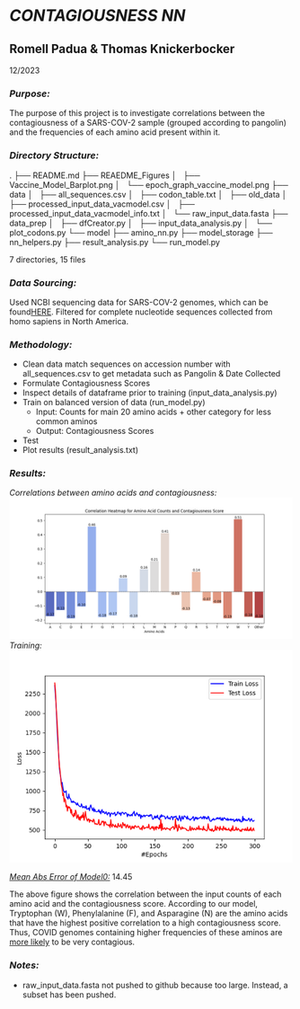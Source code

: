 # *CONTAGIOUSNESS NN*
## Romell Padua & Thomas Knickerbocker
12/2023


### *Purpose:*
The purpose of this project is to investigate correlations between the contagiousness of a SARS-COV-2 sample (grouped according to pangolin) and the frequencies of each amino acid present within it. 

### *Directory Structure:*
.
├── README.md
├── REAEDME_Figures
│   ├── Vaccine_Model_Barplot.png
│   └── epoch_graph_vaccine_model.png
├── data
│   ├── all_sequences.csv
│   ├── codon_table.txt
│   ├── old_data
│   ├── processed_input_data_vacmodel.csv
│   ├── processed_input_data_vacmodel_info.txt
│   └── raw_input_data.fasta
├── data_prep
│   ├── dfCreator.py
│   ├── input_data_analysis.py
│   └── plot_codons.py
└── model
    ├── amino_nn.py
    ├── model_storage
    ├── nn_helpers.py
    ├── result_analysis.py
    └── run_model.py

7 directories, 15 files


### *Data Sourcing:*
Used NCBI sequencing data for SARS-COV-2 genomes, which can be found[HERE](https://www.ncbi.nlm.nih.gov/labs/virus/vssi/#/virus?SeqType_s=Nucleotide&VirusLineage_ss=Severe%20acute%20respiratory%20syndrome%20coronavirus%202,%20taxid:2697049&SourceDB_s=GenBank&HostLineage_ss=Homo%20sapiens%20(human),%20taxid:9606&BaselineSurveillance_s=include&Completeness_s=complete&Region_s=North%20America&CollectionDate_dr=2020-03-01T00:00:00.00Z%20TO%202023-12-19T23:59:59.00Z).
Filtered for complete nucleotide sequences collected from homo sapiens in North America.

### *Methodology:*
- Clean data match sequences on accession number with all_sequences.csv to get metadata such as Pangolin & Date Collected
- Formulate Contagiousness Scores
- Inspect details of dataframe prior to training (input_data_analysis.py)
- Train on balanced version of data (run_model.py)
    - Input: Counts for main 20 amino acids + other category for less common aminos
    - Output: Contagiousness Scores
- Test
- Plot results (result_analysis.txt)

### *Results:*
*Correlations between amino acids and contagiousness:*
![Epoch Plot for Vaccination Adjust and Not](data/README_Figures/Vaccine_Model_Barplot.png)
*Training:*
![Epoch Plot for Vaccination Adjust and Not](data/README_Figures/epoch_graph_vaccine_model.png)

*<ins>Mean Abs Error of Model0:<ins>* 14.45

The above figure shows the correlation between the input counts of each amino acid and the contagiousness score. According to our model, Tryptophan (W), Phenylalanine (F), and Asparagine (N) are the amino acids that have the highest positive correlation to a high contagiousness score. 
Thus, COVID genomes containing higher frequencies of these aminos are <ins>more likely</ins> to be very contagious.


### *Notes:*
- raw_input_data.fasta not pushed to github because too large. Instead, a subset has been pushed.
